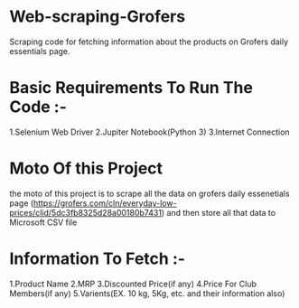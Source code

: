 # Web-scraping-Grofers
Scraping code for fetching information about the products on Grofers daily essentials page.

# Basic Requirements To Run The Code :-
1.Selenium Web Driver
2.Jupiter Notebook(Python 3)
3.Internet Connection

# Moto Of this Project
the moto of this project is to scrape all the data on grofers daily essenetials page (https://grofers.com/cln/everyday-low-prices/clid/5dc3fb8325d28a00180b7431) and then store all that data to Microsoft CSV file

# Information To Fetch :-
1.Product Name
2.MRP
3.Discounted Price(if any)
4.Price For Club Members(if any)
5.Varients(EX. 10 kg, 5Kg, etc. and their information also)
